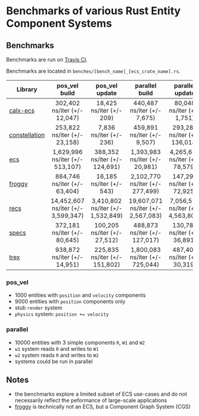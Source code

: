 # Benchmarks of various Rust Entity Component Systems

## Benchmarks
Benchmarks are run on [Travis CI](https://travis-ci.org/lschmierer/ecs_bench/).

Benchmarks are located in `benches/[bench_name]_[ecs_crate_name].rs`.

 Library         | pos_vel build                 | pos_vel update                 | parallel build                 | parallel update
 --------------- |:-----------------------------:|:------------------------------:|:------------------------------:|:--------------------------------:
 [calx-ecs]      | 302,402 ns/iter (+/- 12,047)      | 18,425 ns/iter (+/- 209)      | 440,487 ns/iter (+/- 7,675)      | 80,048 ns/iter (+/- 1,751)
 [constellation] | 253,822 ns/iter (+/- 23,158) | 7,836 ns/iter (+/- 236) | 459,891 ns/iter (+/- 9,507) | 293,281 ns/iter (+/- 136,014)
 [ecs]           | 1,629,996 ns/iter (+/- 513,107)           | 388,352 ns/iter (+/- 124,691)           | 1,393,983 ns/iter (+/- 20,981)           | 4,265,622 ns/iter (+/- 78,579)
 [froggy]        | 884,746 ns/iter (+/- 63,404)        | 16,185 ns/iter (+/- 543)        | 2,102,770 ns/iter (+/- 277,499)        | 147,294 ns/iter (+/- 72,925)
 [recs]          | 14,452,607 ns/iter (+/- 3,599,347)          | 3,410,802 ns/iter (+/- 1,532,849)          | 19,607,071 ns/iter (+/- 2,567,083)          | 7,056,556 ns/iter (+/- 4,563,801)
 [specs]         | 372,181 ns/iter (+/- 80,645)         | 100,205 ns/iter (+/- 27,512)         | 488,873 ns/iter (+/- 127,017)         | 130,782 ns/iter (+/- 36,891)
 [trex]          | 938,872 ns/iter (+/- 14,951)          | 225,835 ns/iter (+/- 151,802)          | 1,800,083 ns/iter (+/- 725,044)          | 487,405 ns/iter (+/- 30,319)

[calx-ecs]: https://github.com/rsaarelm/calx-ecs
[constellation]: https://github.com/TomGillen/constellation/
[ecs]: https://github.com/HeroesGrave/ecs-rs
[froggy]: https://github.com/kvark/froggy
[recs]: https://github.com/andybarron/rustic-ecs
[specs]: https://github.com/slide-rs/specs
[trex]: https://github.com/rcolinray/trex

### pos_vel
 * 1000 entities with `position` and `velocity` components
 * 9000 entities with `position` components only
 * stub `render` system
 * `physics` system: `position += velocity`

### parallel
 * 10000 entities with 3 simple components `R`, `W1` and `W2`
 * `w1` system reads `R` and writes to `W1`
 * `w2` system reads `R` and writes to `W2`
 * systems could be run in parallel

## Notes
 * the benchmarks explore a limited subset of ECS use-cases and do not necessarily reflect the peformance of large-scale applications
 * [froggy](https://github.com/kvark/froggy) is technically not an ECS, but a Component Graph System (CGS)
